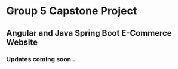 # Group 5 Capstone Project
## Angular and Java Spring Boot E-Commerce Website

### Updates coming soon..
